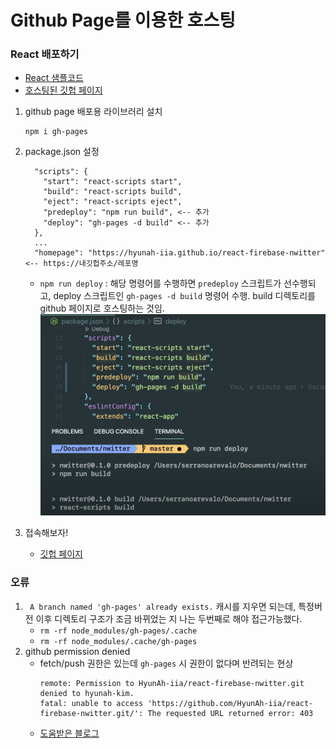 # Github Page를 이용한 호스팅

### React 배포하기
- [React 샘플코드](https://github.com/HyunAh-iia/react-firebase-nwitter/commit/325a59bf55d2a89fd06832684b589e4d1cfad50b)
- [호스팅된 깃헙 페이지](https://hyunah-iia.github.io/react-firebase-nwitter)

1. github page 배포용 라이브러리 설치
    ```
    npm i gh-pages
    ```

2. package.json 설정
    ```
      "scripts": {
        "start": "react-scripts start",
        "build": "react-scripts build",
        "eject": "react-scripts eject",
        "predeploy": "npm run build", <-- 추가
        "deploy": "gh-pages -d build" <-- 추가
      },
      ...
      "homepage": "https://hyunah-iia.github.io/react-firebase-nwitter" <-- https://내깃헙주소/레포명
    ```
    - `npm run deploy` : 해당 명령어를 수행하면 `predeploy` 스크립트가 선수행되고, deploy 스크립트인 `gh-pages -d build` 명령어 수행. build 디렉토리를 github 페이지로 호스팅하는 것임.
    ![](images/react-gh-pages.png)
3. 접속해보자!
    - [깃헙 페이지](https://hyunah-iia.github.io/react-firebase-nwitter)

### 오류
1. ` A branch named 'gh-pages' already exists.`
  캐시를 지우면 되는데, 특정버전 이후 디렉토리 구조가 조금 바뀌었는 지 나는 두번째로 해야 접근가능했다.
   - `rm -rf node_modules/gh-pages/.cache` 
   - `rm -rf node_modules/.cache/gh-pages`
2. github permission denied
    - fetch/push 권한은 있는데 `gh-pages` 시 권한이 없다며 반려되는 현상 
      ```
      remote: Permission to HyunAh-iia/react-firebase-nwitter.git denied to hyunah-kim.
      fatal: unable to access 'https://github.com/HyunAh-iia/react-firebase-nwitter.git/': The requested URL returned error: 403
      ```
    - [도움받은 블로그](https://michigusa-nlp.tistory.com/74)

